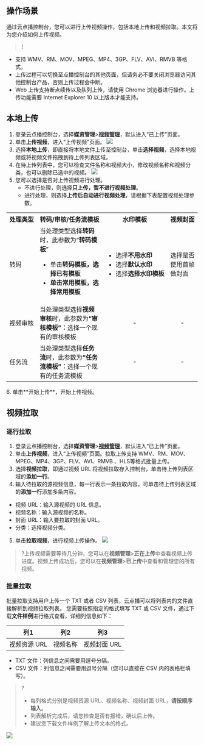 ## 操作场景
通过云点播控制台，您可以进行上传视频操作，包括本地上传和视频拉取。本文将为您介绍如何上传视频。

>! 
- 支持 WMV、RM、MOV、MPEG、MP4、3GP、FLV、AVI、RMVB 等格式。
- 上传过程可以切换至点播控制台的其他页面，但请务必不要关闭浏览器访问其他控制台产品，否则上传过程会中断。
- Web 上传支持断点续传以及队列上传，请使用 Chrome 浏览器进行操作。上传功能需要 Internet Explorer 10 以上版本才能支持。


## 本地上传
1. 登录云点播控制台，选择**媒资管理**>[**视频管理**](https://console.cloud.tencent.com/vod/media)，默认进入“已上传”页面。
2. 单击**上传视频**，进入“上传视频”页面。
![](https://main.qcloudimg.com/raw/941ebe6d1cae3dc868bd0b206ef7eddd.png)
3. 选择**本地上传**，即直接将本地文件上传至控制台，单击**选择视频**，选择本地视频或将视频文件拖拽到待上传列表区域。
4. 在待上传列表中，您可以检查文件名称和视频大小，修改视频名称和视频分类，也可以删除已选中的视频。
![](https://main.qcloudimg.com/raw/50892a0866bb8f9b4fd2e3460cd468b6.png)
5. 您可以选择是否对上传视频进行处理。
   - 不进行处理，则选择**只上传，暂不进行视频处理**。
   - 进行处理，则选择**上传后自动进行视频处理**，请根据下表配置视频处理参数。
<table>
     <tr>
         <th nowrap="nowrap">处理类型</th>  
         <th nowrap="nowrap">转码/审核/任务流模板</th>  
         <th nowrap="nowrap">水印模板</th>  
         <th nowrap="nowrap">视频封面</th>  
     </tr>
	 <tr>      
         <td>转码</td>   
	     <td>当处理类型选择<b>转码</b>时，此参数为“<b>转码模板</b>”<ul><li>单击<b>转码模板<b>，选择已有模板<li>单击<b>常用模板</b>，选择常用模板</ul></td>   
	     <td nowrap="nowrap"><ul><li>选择<b>不用水印</b><li>选择<b>默认水印</b><li>选择<b>选择水印模板</b></td>   
	     <td>选择是否使用首帧做封面</td>
     </tr> 
	 <tr>      
         <td>视频审核</td>   
	     <td>当处理类型选择<b>视频审核</b>时，此参数为<b>“审核模板”：</b>选择一个现有的审核模板</td>   
	     <td align="middle">-</td>   
	     <td align="middle">-</td>
     </tr> 
		  <tr>      
         <td>任务流</td>   
	     <td>当处理类型选择<b>任务流</b>时，此参数为<b>“任务流模板”：</b>选择一个现有的任务流模板</td>   
	     <td align="middle">-</td>   
	     <td align="middle">-</td>
     </tr> 
</table>
6. 单击**开始上传**，开始上传视频。
 
## 视频拉取
### 逐行拉取
1. 登录云点播控制台，选择**媒资管理**>[**视频管理**](https://console.cloud.tencent.com/vod/media)，默认进入“已上传”页面。
2. 单击**上传视频**，进入“上传视频”页面。拉取上传支持 WMV、RM、MOV、MPEG、MP4、3GP、FLV、AVI、RMVB 、HLS等格式批量上传。
3. 选择**视频拉取**，即通过视频 URL 将视频拉取存入控制台，单击待上传列表区域的**添加一行**。
4. 输入待拉取的源视频信息，每一行表示一条拉取内容，可单击待上传列表区域的**添加一行**添加多条内容。
 - 视频 URL：输入源视频的 URL 信息。
 - 视频名称：输入源视频的名称。
 - 封面 URL：输入要拉取的封面 URL。
 - 分类：选择视频分类。
5. 单击**拉取视频**，进行视频上传操作。
![](https://main.qcloudimg.com/raw/0607c25150cb7665373ebf53a4952c52.png)
>?上传视频需要等待几分钟，您可以在**视频管理**>**正在上传**中查看视频上传进度。视频上传成功后，您可以在**视频管理**>**已上传**中查看和管理您的所有视频。


### 批量拉取
批量拉取支持用户上传一个 TXT 或者 CSV 列表，云点播可以将列表内的文件直接解析到视频拉取列表。
您需要按照指定的格式填写 TXT 或 CSV 文件，通过下载**文件样例**进行格式查看，详细列信息如下：

| 列1 | 列2 | 列3 |
|---------|---------|---------|
|视频资源 URL| 视频名称|视频封面 URL

- TXT 文件：列信息之间需要用逗号分隔。
- CSV 文件：列信息之间需要用逗号分隔（您可以直接在 CSV 内的表格栏填写）。

>?
>- 每列格式分别是视频资源 URL、视频名称、视频封面 URL，**请按顺序输入**。
>- 列表解析完成后，请您检查是否有报错，确认后上传。
>- 建议您下载文件样例了解上传文本的格式。

![](https://main.qcloudimg.com/raw/b92c8c5f365696a8b9ab0b7b2530e9cd.png)
